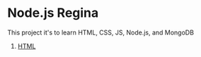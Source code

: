 # Node.js Regina

This project it's to learn HTML, CSS, JS, Node.js, and MongoDB

1. [HTML](/html/readme.md) 